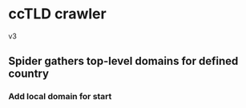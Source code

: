 # ccTLD crawler
v3 
## Spider gathers top-level domains for defined country
### Add local domain for start
